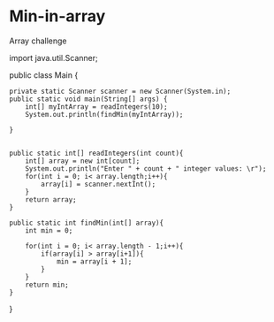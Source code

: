 # Min-in-array
Array challenge

import java.util.Scanner;

public class Main {

    private static Scanner scanner = new Scanner(System.in);
    public static void main(String[] args) {
        int[] myIntArray = readIntegers(10);
        System.out.println(findMin(myIntArray));

    }


    public static int[] readIntegers(int count){
        int[] array = new int[count];
        System.out.println("Enter " + count + " integer values: \r");
        for(int i = 0; i< array.length;i++){
            array[i] = scanner.nextInt();
        }
        return array;
    }

    public static int findMin(int[] array){
        int min = 0;

        for(int i = 0; i< array.length - 1;i++){
            if(array[i] > array[i+1]){
                min = array[i + 1];
            }
        }
        return min;
    }
}
